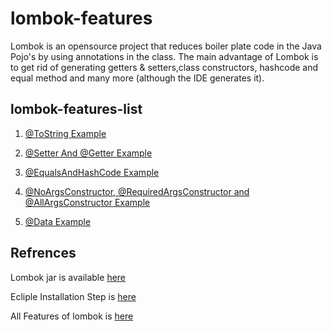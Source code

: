 # lombok-features

Lombok is an opensource project that reduces boiler plate code in the Java Pojo's by using annotations in the class. The main advantage of Lombok is to get rid of generating getters & setters,class constructors, hashcode and equal method and many more (although the IDE generates it).

## lombok-features-list

1. [@ToString Example](https://github.com/Ravishankarcode/lombok-features/tree/master/lombok-ToString)

2. [@Setter And @Getter Example](https://github.com/Ravishankarcode/lombok-features/tree/master/lombok-setter-getter)

3. [@EqualsAndHashCode Example](https://github.com/Ravishankarcode/lombok-features/tree/master/lombok-Equals-And-HashCode)

4. [@NoArgsConstructor, @RequiredArgsConstructor and @AllArgsConstructor Example](https://github.com/Ravishankarcode/lombok-features/tree/master/lombok-Args-NoArgs-Constructor)

5. [@Data Example](https://github.com/Ravishankarcode/lombok-features/tree/master/lombok-Data)

## Refrences

Lombok jar is available [here](https://projectlombok.org/download)

Ecliple Installation Step is [here](https://wiki.onap.org/display/DW/Lombok)

All Features of lombok is [here](https://projectlombok.org/features/all)
